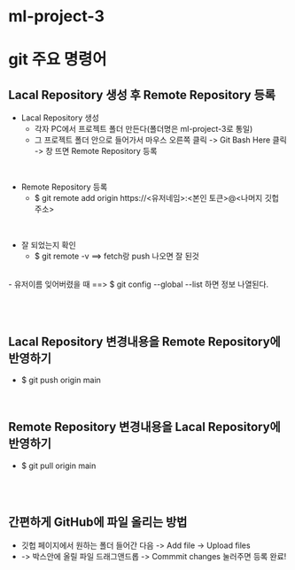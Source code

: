 # ml-project-3



# git 주요 명령어
## Lacal Repository 생성 후 Remote Repository 등록
- Lacal Repository 생성
  + 각자 PC에서 프로젝트 폴더 만든다(폴더명은 ml-project-3로 통일)
  + 그 프로젝트 폴더 안으로 들어가서 마우스 오른쪽 클릭 -> Git Bash Here 클릭 -> 창 뜨면 Remote Repository 등록

<br>

- Remote Repository 등록
  + $ git remote add origin https://<유저네임>:<본인 토큰>@<나머지 깃헙 주소>

<br>

- 잘 되었는지 확인
  + $ git remote -v  ==> fetch랑 push 나오면 잘 된것
<br>
- 유저이름 잊어버렸을 때 ==> $ git config --global --list 하면 정보 나열된다.

<br><br>

## Lacal Repository 변경내용을 Remote Repository에 반영하기
- $ git push origin main

<br>

## Remote Repository 변경내용을 Lacal Repository에 반영하기
- $ git pull origin main

<br><br>

## 간편하게 GitHub에 파일 올리는 방법
- 깃헙 페이지에서 원하는 폴더 들어간 다음 -> Add file -> Upload files
- -> 박스안에 올릴 파일 드래그앤드롭 -> Commmit changes 눌러주면 등록 완료!

